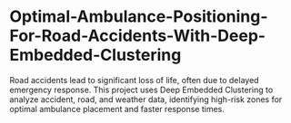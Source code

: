 # Optimal-Ambulance-Positioning-For-Road-Accidents-With-Deep-Embedded-Clustering
Road accidents lead to significant loss of life, often due to delayed emergency response. This project uses Deep Embedded Clustering to analyze accident, road, and weather data, identifying high-risk zones for optimal ambulance placement and faster response times.
